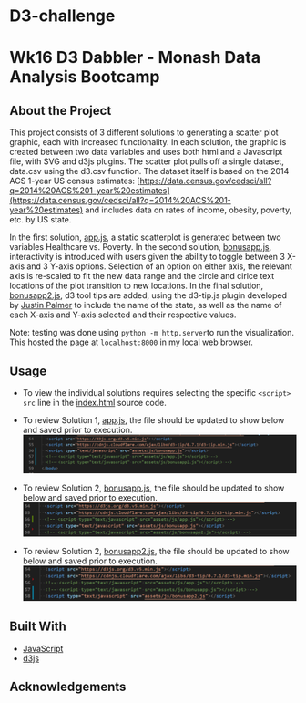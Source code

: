 # D3-challenge
Wk16 D3 Dabbler - Monash Data Analysis Bootcamp
================================================

## About the Project
This project consists of 3 different solutions to generating a scatter plot graphic, each with increased functionality.  In each solution, the graphic is created between two data variables and uses both html and a Javascript file, with SVG and d3js plugins.  The scatter plot pulls off a single dataset, data.csv using the d3.csv function.  The dataset itself is based on the 2014 ACS 1-year US census estimates: [https://data.census.gov/cedsci/all?q=2014%20ACS%201-year%20estimates](https://data.census.gov/cedsci/all?q=2014%20ACS%201-year%20estimates) and includes data on rates of income, obesity, poverty, etc. by US state.


In the first solution, [app.js](./assets/js/app.js), a static scatterplot is generated between two variables Healthcare vs. Poverty.  In the second solution, [bonusapp.js](./assets/js/bonusapp.js), interactivity is introduced with users given the ability to toggle between 3 X-axis and 3 Y-axis options.  Selection of an option on either axis, the relevant axis is re-scaled to fit the new data range and the circle and cirlce text locations of the plot transition to new locations.  In the final solution, [bonusapp2.js](./assets/js/bonusapp2.js), d3 tool tips are added, using the d3-tip.js plugin developed by [Justin Palmer](https://github.com/Caged) to include the name of the state, as well as the name of each X-axis and Y-axis selected and their respective values.

Note: testing was done using `python -m http.server`to run the visualization. This hosted the page at `localhost:8000` in my local web browser.


## Usage

- To view the individual solutions requires selecting the specific `<script> src` line in the [index.html](index.html) source code.

* To review Solution 1, [app.js](./assets/js/app.js), the file should be updated to show below and saved prior to execution. 
  ![image](html_screenshot.png)
  
* To review Solution 2, [bonusapp.js](./assets/js/bonusapp.js), the file should be updated to show below and saved prior to execution.  
  ![image](html_screenshot2.png)

* To review Solution 2, [bonusapp2.js](./assets/js/bonusapp2.js), the file should be updated to show below and saved prior to execution.  
  ![image](html_screenshot3.png)

## Built With

* [JavaScript](https://developer.mozilla.org/en-US/docs/Web/javascript)
* [d3js](https://d3js.org/)


## Acknowledgements


